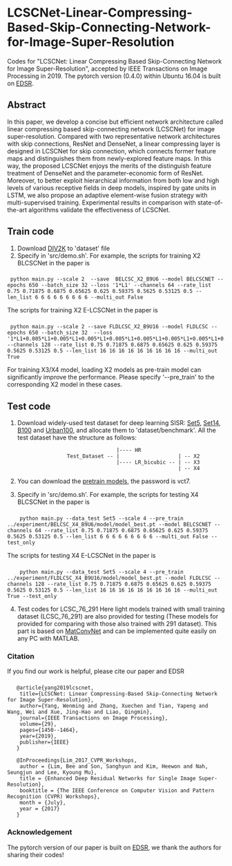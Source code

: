 # LCSCNet-Linear-Compressing-Based-Skip-Connecting-Network-for-Image-Super-Resolution
Codes for "LCSCNet: Linear Compressing Based Skip-Connecting Network for Image Super-Resolution", accepted by IEEE Transactions on Image Processing in 2019. The pytorch version (0.4.0) within Ubuntu 16.04 is built on [EDSR](https://github.com/LimBee/NTIRE2017). 
## Abstract
In this paper, we develop a concise but efficient network architecture called linear compressing based skip-connecting network (LCSCNet) for image super-resolution. Compared with two representative network architectures with skip connections, ResNet and DenseNet, a linear compressing layer is designed in LCSCNet for skip connection, which connects former feature maps and distinguishes them from newly-explored feature maps. In this way, the proposed LCSCNet enjoys the merits of the distinguish feature treatment of DenseNet and the parameter-economic form of ResNet. Moreover, to better exploit hierarchical information from both low and high levels of various receptive fields in deep models, inspired by gate units in LSTM, we also propose an adaptive element-wise fusion strategy with multi-supervised training. Experimental results in comparison with state-of-the-art algorithms validate the effectiveness of LCSCNet.
## Train code
1. Download [DIV2K](https://data.vision.ee.ethz.ch/cvl/DIV2K/) to 'dataset' file
2. Specify in 'src/demo.sh'. 
       For example, the scripts for training X2 BLCSCNet in the paper is 
### 
     python main.py --scale 2  --save  BELCSC_X2_B9U6 --model BELCSCNET --epochs 650 --batch_size 32 --loss '1*L1' --channels 64 --rate_list 0.75 0.71875 0.6875 0.65625 0.625 0.59375 0.5625 0.53125 0.5 --len_list 6 6 6 6 6 6 6 6 6 --multi_out False
The scripts for training X2 E-LCSCNet in the paper is 
### 
     python main.py --scale 2 --save FLDLCSC_X2_B9U16 --model FLDLCSC --epochs 650 --batch_size 32  --loss '1*L1+0.005*L1+0.005*L1+0.005*L1+0.005*L1+0.005*L1+0.005*L1+0.005*L1+0.005*L1+0.005*L1' --channels 128 --rate_list 0.75 0.71875 0.6875 0.65625 0.625 0.59375 0.5625 0.53125 0.5 --len_list 16 16 16 16 16 16 16 16 16 --multi_out True 
For training X3/X4 model, loading X2 models as pre-train model can significantly improve the performance. Please specify '--pre_train' to the corresponding X2 model in these cases. 

## Test code 
1. Download widely-used test dataset for deep learning SISR: [Set5](http://people.rennes.inria.fr/Aline.Roumy/results/SR_BMVC12.html), [Set14](https://sites.google.com/site/romanzeyde/research-interests), [B100](https://www2.eecs.berkeley.edu/Research/Projects/CS/vision/bsds/) and [Urban100](https://sites.google.com/site/jbhuang0604/publications/struct_sr), and allocate them to 'dataset/benchmark'. All the test dataset have the structure as follows: 

                                       |---- HR 
                       Test_Dataset -- |                   | -- X2   
                                       |---- LR_bicubic -- | -- X3
                                                           | -- X4
                                                           
2. You can download the [pretrain models](https://pan.baidu.com/s/1IW1dagUj9GZSYFpVsnAn9g), the password is vct7.                                                    
3. Specify in 'src/demo.sh'. 
       For example, the scripts for testing X4 BLCSCNet in the paper is 
###      
        python main.py --data_test Set5 --scale 4 --pre_train ../experiment/BELCSC_X4_B9U6/model/model_best.pt --model BELCSCNET --channels 64 --rate_list 0.75 0.71875 0.6875 0.65625 0.625 0.59375 0.5625 0.53125 0.5 --len_list 6 6 6 6 6 6 6 6 6 --multi_out False --test_only
The scripts for testing X4 E-LCSCNet in the paper is 
###
        python main.py --data_test Set5 --scale 4 --pre_train ../experiment/FLDLCSC_X4_B9U16/model/model_best.pt --model FLDLCSC --channels 128 --rate_list 0.75 0.71875 0.6875 0.65625 0.625 0.59375 0.5625 0.53125 0.5 --len_list 16 16 16 16 16 16 16 16 16 --multi_out True --test_only       
        
4. Test codes for LCSC_76_291
Here light models trained with small training dataset (LCSC_76_291) are also provided for testing (These models for provided for comparing with those also trained with 291 dataset). This part is based on [MatConvNet](http://www.vlfeat.org/matconvnet/) and can be implemented quite easily on any PC with MATLAB. 
        
### Citation
If you find our work is helpful, please cite our paper and EDSR
###
       @article{yang2019lcscnet,
        title={LCSCNet: Linear Compressing-Based Skip-Connecting Network for Image Super-Resolution},
        author={Yang, Wenming and Zhang, Xuechen and Tian, Yapeng and Wang, Wei and Xue, Jing-Hao and Liao, Qingmin},
        journal={IEEE Transactions on Image Processing},
        volume={29},
        pages={1450--1464},
        year={2019},
        publisher={IEEE}
       }
       
       @InProceedings{Lim_2017_CVPR_Workshops,
        author = {Lim, Bee and Son, Sanghyun and Kim, Heewon and Nah, Seungjun and Lee, Kyoung Mu},
        title = {Enhanced Deep Residual Networks for Single Image Super-Resolution},
        booktitle = {The IEEE Conference on Computer Vision and Pattern Recognition (CVPR) Workshops},
        month = {July},
        year = {2017}
       }

### Acknowledgement
The pytorch version of our paper is built on [EDSR](https://github.com/LimBee/NTIRE2017), we thank the authors for sharing their codes!
